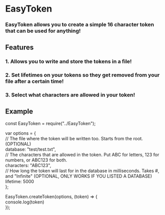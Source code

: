 # EasyToken

### EasyToken allows you to create a simple 16 character token that can be used for anything!

## Features

### 1. Allows you to write and store the tokens in a file!
### 2. Set lifetimes on your tokens so they get removed from your file after a certain time!
### 3. Select what characters are allowed in your token!

## Example

const EasyToken = require("../EasyToken");

var options = { <br>
    // The file where the token will be written too. Starts from the root. (OPTIONAL) <br>
    database: "test/test.txt", <br>
    // The characters that are allowed in the token. Put ABC for letters, 123 for numbers, or ABC123 for both. <br>
    characters: "ABC123", <br>
    // How long the token will last for in the database in milliseconds. Takes #, and "Infinite" (OPTIONAL, ONLY WORKS IF YOU LISTED A DATABASE) <br>
    lifetime: 5000 <br>
}; <br>



EasyToken.createToken(options, (token) => { <br>
    console.log(token) <br>
}); <br>



